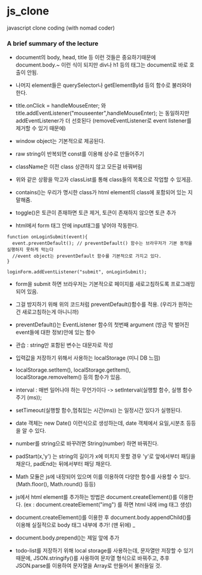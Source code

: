 # js_clone
javascript clone coding (with nomad coder)

<h3>A brief summary of the lecture</h3>

- document의 body, head, title 등 이런 것들은 중요하기때문에 document.body.~ 이런 식이 되지만 div나 h1 등의 태그는 document로
바로 호출이 안됨.

- 나머지 element들은 querySelector나 getElementById 등의 함수로 불러와야 한다.

- title.onClick = handleMouseEnter; 와 title.addEventListener("mouseenter",handleMouseEnter); 는 동일하지만
addEventListener가 더 선호된다 (removeEventListener로 event listener를 제거할 수 있기 때문에)

- window object는 기본적으로 제공된다.

- raw string이 반복되면 const를 이용해 상수로 만들어주기

- className은 이전 class 상관하지 않고 모든걸 바꿔버림

- 위와 같은 상황을 막고자 classList를 통해 class들의 목록으로 작업할 수 있게끔.

- contains()는 우리가 명시한 class가 html element의 class에 포함되어 있는 지 말해줌.

- toggle()은 토큰이 존재하면 토큰 제거, 토큰이 존재하지 않으면 토큰 추가

- html에서 form 태그 안에 input태그를 넣어야 작동한다.

```
function onLoginSubmit(event){
  event.preventDefault(); // preventDefault() 함수는 브라우저가 기본 동작을 실행하지 못하게 막는다
  //event object는 preventDefault 함수를 기본적으로 가지고 있다.
}

loginForm.addEventListener("submit", onLoginSubmit);
```

- form을 submit 하면 브라우저는 기본적으로 페이지를 새로고침하도록 프로그래밍되어 있음.

- 그걸 방지하기 위해 위의 코드처럼 preventDefault()함수를 적용. (우리가 원하는 건 새로고침하는게 아니니까)

- preventDefault()는 EventListener 함수의 첫번째 argument (방금 막 벌어진 event들에 대한 정보)안에 있는 함수

- 관습 : string만 포함된 변수는 대문자로 작성

- 입력값을 저장하기 위해서 사용하는 localStorage (미니 DB 느낌)

- localStorage.setItem(), localStorage.getItem(), localStorage.removeItem() 등의 함수가 있음.

- interval : 매번 일어나야 하는 무언가이다 -> setInterval(실행할 함수, 실행 함수 주기 (ms));

- setTimeout(실행할 함수,멈춰있는 시간(ms)) 는 일정시간 있다가 실행된다.

- date 객체는 new Date() 이런식으로 생성하는데, date 객체에서 요일,시분초 등등을 알 수 있다.

- number를 string으로 바꾸려면 String(number) 하면 바꿔진다.

- padStart(x,'y') 는 string의 길이가 x에 미치지 못할 경우 'y'로 앞에서부터 패딩을 채운다, padEnd는 뒤에서부터 패딩 채운다.

- Math 모듈은 js에 내장되어 있으며 이를 이용하여 다양한 함수를 사용할 수 있다. (Math.floor(), Math.round() 등등)

- js에서 html element를 추가하는 방법은 document.createElement()를 이용한다. (ex : document.createElement("img") 를 하면 html 내에 img 태그 생성)

- document.createElement()를 이용한 후 document.body.appendChild()를 이용해 실질적으로 body 태그 내부에 추가! (맨 뒤에) _

- document.body.prepend()는 제일 앞에 추가

- todo-list를 저장하기 위해 local storage를 사용하는데, 문자열만 저장할 수 있기 때문에,
JSON.stringify()를 사용하여 문자열 형식으로 바꿔주고, 추후 JSON.parse를 이용하여 문자열을 Array로 만들어서 불러들일 것.